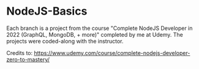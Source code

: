 # NodeJS-Basics
Each branch is a project from the course "Complete NodeJS Developer in 2022 (GraphQL, MongoDB, + more)" completed by me at Udemy. The projects were coded-along with the instructor.

Credits to: https://www.udemy.com/course/complete-nodejs-developer-zero-to-mastery/

